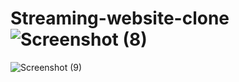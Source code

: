 # Streaming-website-clone![Screenshot (8)](https://user-images.githubusercontent.com/8805744/181783248-a1d0e6d8-caac-40c7-b114-c1b607be1ebb.png)
![Screenshot (9)](https://user-images.githubusercontent.com/8805744/181783263-a7435f92-70b3-44f5-8b58-029002253322.png)
